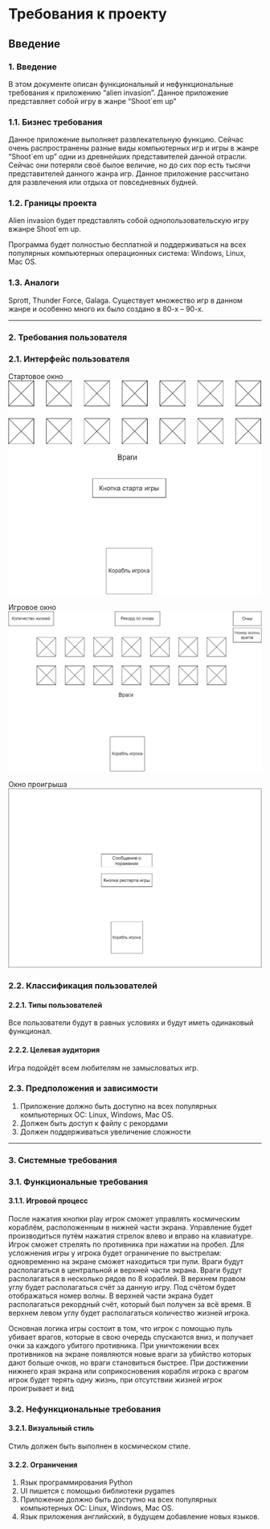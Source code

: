 # Требования к проекту

## Введение

### 1. Введение

В этом документе описан функциональный и нефункциональные требования к приложению “alien invasion”. Данное приложение представляет собой игру в жанре “Shoot`em up"

### 1.1. Бизнес требования

Данное приложение выполняет развлекательную функцию. Сейчас очень распространены разные виды компьютерных игр и игры в жанре “Shoot`em up” одни из древнейших представителей данной отрасли. Сейчас они потеряли своё былое величие, но до сих пор есть тысячи представителей данного жанра игр. Данное приложение рассчитано для развлечения или отдыха от повседневных будней.

### 1.2. Границы проекта

Alien invasion будет представлять собой однопользовательскую игру вжанре Shoot`em up.

Программа будет полностью бесплатной и поддерживаться на всех популярных компьютерных операционных система: Windows, Linux, Mac OS.

### 1.3. Аналоги

Sprott, Thunder Force, Galaga. Существует множество игр в данном жанре и особенно много их было создано в 80-х – 90-х.

---
### 2. Требования пользователя

### 2.1. Интерфейс пользователя

Стартовое окно
![Main Window](image/Start_Window.png)

Игровое окно
![Scan Window](image/Game_Window.png)

Окно проигрыша
![Inf Window](image/Game_over.png)


### 2.2. Классификация пользователей
#### 2.2.1. Типы пользователей
Все пользователи будут в равных условиях и будут иметь одинаковый функционал.
#### 2.2.2. Целевая аудитория
Игра подойдёт всем любителям не замысловатых игр.
### 2.3. Предположения и зависимости
1. Приложение должно быть доступно на всех популярных компьютерных ОС: Linux, Windows, Mac OS.
2. Должен быть доступ к файлу с рекордами
3. Должен поддерживаться увеличение сложности

---
### 3. Системные требования
### 3.1. Функциональные требования
#### 3.1.1. Игровой процесс
После нажатия кнопки play игрок сможет управлять космическим кораблём, расположенным в нижней части экрана. Управление будет производиться путём нажатия стрелок влево и вправо на клавиатуре. Игрок сможет стрелять по противника при нажатии на пробел. Для усложнения игры у игрока будет ограничение по выстрелам: одновременно на экране сможет находиться три пули. Враги будут располагаться в центральной и верхней части экрана. Враги будут располагаться в несколько рядов по 8 кораблей. В верхнем правом углу будет располагаться счёт за данную игру. Под счётом будет отображаться номер волны. В верхней части экрана будет располагаться рекордный счёт, который был получен за всё время. В верхнем левом углу будет располагаться количество жизней игрока.

Основная логика игры состоит в том, что игрок с помощью пуль убивает врагов, которые в свою очередь спускаются вниз, и получает очки за каждого убитого противника. При уничтожении всех противников на экране появляются новые враги за убийство которых дают больше очков, но враги становиться быстрее. При достижении нижнего края экрана или соприкосновения корабля игрока с врагом игрок будет терять одну жизнь, при отсутствии жизней игрок проигрывает и вид
### 3.2. Нефункциональные требования
#### 3.2.1. Визуальный стиль
Стиль должен быть выполнен в космическом стиле.
#### 3.2.2. Ограничения
1. Язык программирования Python
2. UI пишется с помощью библиотеки pygames
3. Приложение должно быть доступно на всех популярных компьютерных ОС: Linux, Windows, Mac OS.
4. Язык приложения английский, в будущем добавление новых языков.
